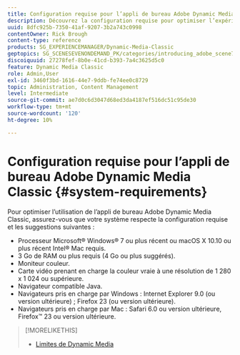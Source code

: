 ```yaml
---
title: Configuration requise pour l’appli de bureau Adobe Dynamic Media Classic
description: Découvrez la configuration requise pour optimiser l’expérience avec Adobe Dynamic Media Classic.
uuid: 8dfc925b-7350-41af-9207-3b2a743c0998
contentOwner: Rick Brough
content-type: reference
products: SG_EXPERIENCEMANAGER/Dynamic-Media-Classic
geptopics: SG_SCENESEVENONDEMAND_PK/categories/introducing_adobe_scene7
discoiquuid: 27278fef-8b0e-41cd-b393-7a4c3625d5c0
feature: Dynamic Media Classic
role: Admin,User
exl-id: 3460f3bd-1616-44e7-9ddb-fe74ee0c8729
topic: Administration, Content Management
level: Intermediate
source-git-commit: ae7d0c6d3047d68ed3da4187ef516dc51c95de30
workflow-type: tm+mt
source-wordcount: '120'
ht-degree: 10%

---
```


# Configuration requise pour l’appli de bureau Adobe Dynamic Media Classic {#system-requirements}

Pour optimiser l’utilisation de l’appli de bureau Adobe Dynamic Media Classic, assurez-vous que votre système respecte la configuration requise et les suggestions suivantes :

* Processeur Microsoft® Windows® 7 ou plus récent ou macOS X 10.10 ou plus récent Intel® Mac requis.
* 3 Go de RAM ou plus requis (4 Go ou plus suggérés).
* Moniteur couleur.
* Carte vidéo prenant en charge la couleur vraie à une résolution de 1 280 x 1 024 ou supérieure.
* Navigateur compatible Java.
* Navigateurs pris en charge par Windows : Internet Explorer 9.0 (ou version ultérieure) ; Firefox 23 (ou version ultérieure).
* Navigateurs pris en charge par Mac : Safari 6.0 ou version ultérieure, Firefox™ 23 ou version ultérieure.

>[!MORELIKETHIS]
>
>* [Limites de Dynamic Media](/help/using/limitations.md)

